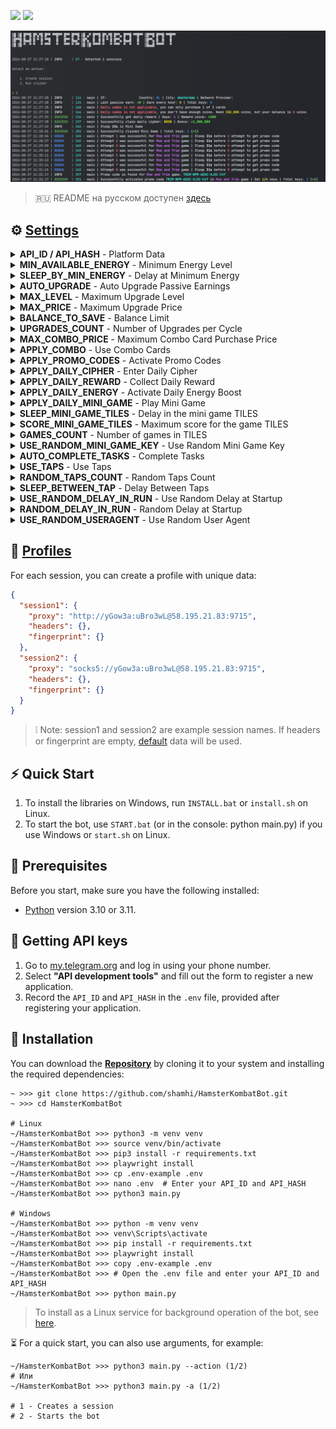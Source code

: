 [<img src="https://img.shields.io/badge/Telegram-%40Me-orange">](https://t.me/sho6ot)
[<img src="https://img.shields.io/badge/python-3.10%20%7C%203.11-blue">](https://www.python.org/downloads/)


![demo](.github/images/demo.png)


> 🇷🇺 README на русском доступен [здесь](README.md)


## ⚙ [Settings](.env-example)
<details>
  <summary><b>API_ID / API_HASH</b> - Platform Data</summary>
  <p>These values are necessary for authorization and working with the Telegram API. Without them, the bot will not be able to connect to your account.</p>
  <ul>
    <li><strong>Example:</strong></li>
    <code>API_ID=2182472</code>
    <br>
    <code>API_HASH=b592f0d605a1b67c20e8d1c7582f20</code>
  </ul>
</details>

<details>
  <summary><b>MIN_AVAILABLE_ENERGY</b> - Minimum Energy Level</summary>
  <p>This setting determines the minimum energy level at which the bot will go idle to simulate human-like activity.</p>
  <ul>
    <li><strong>Example:</strong> <code>200</code></li>
    <li><strong>Default:</strong> <code>200</code></li>
  </ul>
</details>

<details>
  <summary><b>SLEEP_BY_MIN_ENERGY</b> - Delay at Minimum Energy</summary>
  <p>Sets a pause in the bot's operation if the energy drops below the set minimum. This simulates human-like activity.</p>
  <ul>
    <li><strong>Example:</strong> <code>[1800,3600]</code></li>
    <li><strong>Default:</strong> <code>[1800,3600]</code></li>
  </ul>
</details>

<details>
  <summary><b>AUTO_UPGRADE</b> - Auto Upgrade Passive Earnings</summary>
  <p>This parameter determines whether the bot will automatically upgrade your cards to increase passive income.</p>
  <ul>
    <li><strong>Example:</strong> <code>True / False</code></li>
    <li><strong>Default:</strong> <code>False</code></li>
  </ul>
</details>

<details>
  <summary><b>MAX_LEVEL</b> - Maximum Upgrade Level</summary>
  <p>Determines the maximum level up to which the bot will upgrade your cards.</p>
  <ul>
    <li><strong>Example:</strong> <code>20</code></li>
    <li><strong>Default:</strong> <code>20</code></li>
  </ul>
</details>

<details>
  <summary><b>MAX_PRICE</b> - Maximum Upgrade Price</summary>
  <p>Sets the limit on the amount the bot can spend on a single card upgrade.</p>
  <ul>
    <li><strong>Example:</strong> <code>50000000</code></li>
    <li><strong>Default:</strong> <code>50000000</code></li>
  </ul>
</details>

<details>
  <summary><b>BALANCE_TO_SAVE</b> - Balance Limit</summary>
  <p>This parameter defines the minimum balance that the bot will guarantee to keep, without spending it on upgrades or purchases.</p>
  <ul>
    <li><strong>Example:</strong> <code>1000000</code></li>
    <li><strong>Default:</strong> <code>1000000</code></li>
  </ul>
</details>

<details>
  <summary><b>UPGRADES_COUNT</b> - Number of Upgrades per Cycle</summary>
  <p>Specifies how many cards the bot will upgrade in one cycle to always choose the most profitable card.</p>
  <ul>
    <li><strong>Example:</strong> <code>10</code></li>
    <li><strong>Default:</strong> <code>10</code></li>
  </ul>
</details>

<details>
  <summary><b>MAX_COMBO_PRICE</b> - Maximum Combo Card Purchase Price</summary>
  <p>Defines the maximum amount the bot can spend on purchasing combo cards when the balance is sufficient.</p>
  <ul>
    <li><strong>Example:</strong> <code>10000000</code></li>
    <li><strong>Default:</strong> <code>10000000</code></li>
  </ul>
</details>

<details>
  <summary><b>APPLY_COMBO</b> - Use Combo Cards</summary>
  <p>Allows the bot to activate combo cards to gain bonuses.</p>
  <ul>
    <li><strong>Example:</strong> <code>True / False</code></li>
    <li><strong>Default:</strong> <code>True</code></li>
  </ul>
</details>

<details>
  <summary><b>APPLY_PROMO_CODES</b> - Activate Promo Codes</summary>
  <p>Allows the bot to automatically enter and activate promo codes in the Playground section to obtain keys.</p>
  <ul>
    <li><strong>Example:</strong> <code>True / False</code></li>
    <li><strong>Default:</strong> <code>True</code></li>
  </ul>
</details>

<details>
  <summary><b>APPLY_DAILY_CIPHER</b> - Enter Daily Cipher</summary>
  <p>Enables automatic entry of the daily Morse code cipher to obtain bonuses.</p>
  <ul>
    <li><strong>Example:</strong> <code>True / False</code></li>
    <li><strong>Default:</strong> <code>True</code></li>
  </ul>
</details>

<details>
  <summary><b>APPLY_DAILY_REWARD</b> - Collect Daily Reward</summary>
  <p>The bot will automatically collect daily rewards if this parameter is enabled.</p>
  <ul>
    <li><strong>Example:</strong> <code>True / False</code></li>
    <li><strong>Default:</strong> <code>True</code></li>
  </ul>
</details>

<details>
  <summary><b>APPLY_DAILY_ENERGY</b> - Activate Daily Energy Boost</summary>
  <p>Allows the bot to activate the daily energy boost to replenish energy.</p>
  <ul>
    <li><strong>Example:</strong> <code>True / False</code></li>
    <li><strong>Default:</strong> <code>True</code></li>
  </ul>
</details>

<details>
  <summary><b>APPLY_DAILY_MINI_GAME</b> - Play Mini Game</summary>
  <p>Setting that allows the bot to automatically play daily mini-games to obtain keys.</p>
  <ul>
    <li><strong>Example:</strong> <code>True / False</code></li>
    <li><strong>Default:</strong> <code>True</code></li>
  </ul>
</details>

<details>
  <summary><b>SLEEP_MINI_GAME_TILES</b> - Delay in the mini game TILES</summary>
  <p>Option to set a random delay from the start of the game to its end.</p>
  <ul>
    <li><strong>Example:</strong> <code>[600,900]</code></li>
    <li><strong>Default:</strong> <code>[600,900]</code></li>
  </ul>
</details>

<details>
  <summary><b>SCORE_MINI_GAME_TILES</b> - Maximum score for the game TILES</summary>
  <p>Sets the random score that will be reached in the game.</p>
  <ul>
    <li><strong>Example:</strong> <code>[300,500]</code></li>
    <li><strong>Default:</strong> <code>[300,500]</code></li>
  </ul>
</details>

<details>
  <summary><b>GAMES_COUNT</b> - Number of games in TILES</summary>
  <p>Defines the random number of games that the bot will play in one cycle.</p>
  <ul>
    <li><strong>Example:</strong> <code>[1,10]</code></li>
    <li><strong>Default:</strong> <code>[1,10]</code></li>
  </ul>
</details>

<details>
  <summary><b>USE_RANDOM_MINI_GAME_KEY</b> - Use Random Mini Game Key</summary>
  <p>Option to use a random key when participating in mini-games. Necessary if you have many accounts running simultaneously to avoid overloading the system.</p>
  <ul>
    <li><strong>Example:</strong> <code>True / False</code></li>
    <li><strong>Default:</strong> <code>True</code></li>
  </ul>
</details>

<details>
  <summary><b>AUTO_COMPLETE_TASKS</b> - Complete Tasks</summary>
  <p>This feature allows the bot to automatically complete tasks if they are available.</p>
  <ul>
    <li><strong>Example:</strong> <code>True / False</code></li>
    <li><strong>Default:</strong> <code>True</code></li>
  </ul>
</details>

<details>
  <summary><b>USE_TAPS</b> - Use Taps</summary>
  <p>Determines whether the bot will use taps (clicks).</p>
  <ul>
    <li><strong>Example:</strong> <code>True / False</code></li>
    <li><strong>Default:</strong> <code>True</code></li>
  </ul>
</details>

<details>
  <summary><b>RANDOM_TAPS_COUNT</b> - Random Taps Count</summary>
  <p>This parameter defines the range of random tap (click) counts the bot may use at once.</p>
  <ul>
    <li><strong>Example:</strong> <code>[10,50]</code></li>
    <li><strong>Default:</strong> <code>[10,50]</code></li>
  </ul>
</details>

<details>
  <summary><b>SLEEP_BETWEEN_TAP</b> - Delay Between Taps</summary>
  <p>Sets the interval time between taps (clicks). This prevents too frequent tapping.</p>
  <ul>
    <li><strong>Example:</strong> <code>[10,25]</code></li>
    <li><strong>Default:</strong> <code>[10,25]</code></li>
  </ul>
</details>

<details>
  <summary><b>USE_RANDOM_DELAY_IN_RUN</b> - Use Random Delay at Startup</summary>
  <p>This setting allows for random delays for each account before starting the bot, helping to start each account separately rather than simultaneously.</p>
  <ul>
    <li><strong>Example:</strong> <code>True / False</code></li>
    <li><strong>Default:</strong> <code>False</code></li>
  </ul>
</details>

<details>
  <summary><b>RANDOM_DELAY_IN_RUN</b> - Random Delay at Startup</summary>
  <p>Defines the range of random delay applied to each account before starting the bot. This helps to start each account separately rather than simultaneously.</p>
  <ul>
    <li><strong>Example:</strong> <code>[0,15]</code></li>
    <li><strong>Default:</strong> <code>[0,15]</code></li>
  </ul>
</details>

<details>
  <summary><b>USE_RANDOM_USERAGENT</b> - Use Random User Agent</summary>
  <p>When enabled, the bot will use random User-Agents for each account and save them in `profiles.json` for future use, to increase anonymity and protection against bans.</p>
  <ul>
    <li><strong>Example:</strong> <code>True / False</code></li>
    <li><strong>Default:</strong> <code>False</code></li>
  </ul>
</details>


## 📕 [Profiles](profiles.json)
For each session, you can create a profile with unique data:
```json
{
  "session1": {
    "proxy": "http://yGow3a:uBro3wL@58.195.21.83:9715",
    "headers": {},
    "fingerprint": {}
  },
  "session2": {
    "proxy": "socks5://yGow3a:uBro3wL@58.195.21.83:9715",
    "headers": {},
    "fingerprint": {}
  }
}
```
> ❕ Note: session1 and session2 are example session names.
> If headers or fingerprint are empty, [default](bot/utils/default.py) data will be used.


## ⚡ Quick Start
1. To install the libraries on Windows, run `INSTALL.bat` or `install.sh` on Linux.
2. To start the bot, use `START.bat` (or in the console: python main.py) if you use Windows or `start.sh` on Linux.


## 📌 Prerequisites
Before you start, make sure you have the following installed:
- [Python](https://www.python.org/downloads/) version 3.10 or 3.11.


## 📃 Getting API keys
1. Go to [my.telegram.org](https://my.telegram.org) and log in using your phone number.
2. Select **"API development tools"** and fill out the form to register a new application.
3. Record the `API_ID` and `API_HASH` in the `.env` file, provided after registering your application.


## 🧱 Installation
You can download the [**Repository**](https://github.com/shamhi/HamsterKombatBot) by cloning it to your system and installing the required dependencies:
```shell
~ >>> git clone https://github.com/shamhi/HamsterKombatBot.git 
~ >>> cd HamsterKombatBot

# Linux
~/HamsterKombatBot >>> python3 -m venv venv
~/HamsterKombatBot >>> source venv/bin/activate
~/HamsterKombatBot >>> pip3 install -r requirements.txt
~/HamsterKombatBot >>> playwright install
~/HamsterKombatBot >>> cp .env-example .env
~/HamsterKombatBot >>> nano .env  # Enter your API_ID and API_HASH
~/HamsterKombatBot >>> python3 main.py

# Windows
~/HamsterKombatBot >>> python -m venv venv
~/HamsterKombatBot >>> venv\Scripts\activate
~/HamsterKombatBot >>> pip install -r requirements.txt
~/HamsterKombatBot >>> playwright install
~/HamsterKombatBot >>> copy .env-example .env
~/HamsterKombatBot >>> # Open the .env file and enter your API_ID and API_HASH
~/HamsterKombatBot >>> python main.py
```
> To install as a Linux service for background operation of the bot, see [here](docs/LINUX-SERVIS-INSTALL.md).


⏳ For a quick start, you can also use arguments, for example:
```shell
~/HamsterKombatBot >>> python3 main.py --action (1/2)
# Или
~/HamsterKombatBot >>> python3 main.py -a (1/2)

# 1 - Creates a session
# 2 - Starts the bot
```
